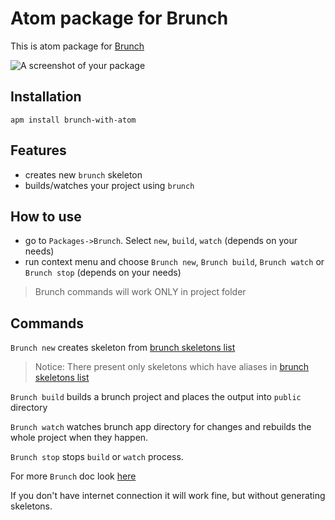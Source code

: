 # Atom package for Brunch

This is atom package for [Brunch](http://brunch.io/)

![A screenshot of your package](https://f.cloud.github.com/assets/69169/2290250/c35d867a-a017-11e3-86be-cd7c5bf3ff9b.gif)

## Installation

`apm install brunch-with-atom`

## Features

 - creates new `brunch` skeleton
 - builds/watches your project using `brunch`

## How to use

 - go to `Packages->Brunch`. Select `new`, `build`, `watch` (depends on your needs)
 - run context menu and choose `Brunch new`, `Brunch build`, `Brunch watch` or
 `Brunch stop` (depends on your needs)

 > Brunch commands will work ONLY in project folder

## Commands

 `Brunch new` creates skeleton from [brunch skeletons list](http://brunch.io/skeletons)
 > Notice: There present only skeletons which have aliases in [brunch skeletons list](http://brunch.io/skeletons)

 `Brunch build` builds a brunch project and places the output into `public` directory

 `Brunch watch` watches brunch app directory for changes and rebuilds the whole project when they happen.

 `Brunch stop` stops `build` or `watch` process.

 For more `Brunch` doc look [here](https://github.com/brunch/brunch/blob/master/docs/commands.md)


 If you don't have internet connection it will work fine, but without generating skeletons.
